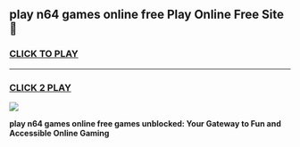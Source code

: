 
## play n64 games online free Play Online Free Site 👋
<h3>
<a href="https://download.freeplayer.one?title=play_n64_games_online_free&ref=21F">CLICK TO PLAY</a></h3>
<hr>

<h3>
<a href="https://download.freeplayer.one?title=play_n64_games_online_free&ref=21F">CLICK 2 PLAY</a>
  
</h3>

<a href="https://download.freeplayer.one?title=play_n64_games_online_free&ref=21F"><img src="https://cdnb.artstation.com/p/assets/images/images/032/539/853/original/anto-thomas-button-gif.gif"></a>


**play n64 games online free games unblocked: Your Gateway to Fun and Accessible Online Gaming**
